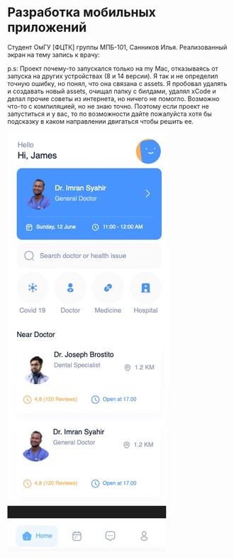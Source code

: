 # Разработка мобильных приложений

Студент ОмГУ [ФЦТК] группы МПБ-101, Санников Илья. Реализованный экран на тему запись к врачу:

p.s: Проект почему-то запускался только на my Mac, отказываясь от запуска на других устройствах (8 и 14 версии). Я так и не определил точную ошибку, но понял, что она связана с assets.
     Я пробовал удалять и создавать новый assets, очищал папку с билдами, удалял xCode и делал прочие советы из интернета, но ничего не помогло. Возможно что-то с компиляцией, но не знаю точно.
     Поэтому если проект не запуститься и у вас, то по возможности дайте пожалуйста хотя бы подсказку в каком направлении двигаться чтобы решить ее.

![СКРИНШОТ ЭКРАНА НА iPhone](assets/screen1.jpg)
![СКРИНШОТ ЭКРАНА НА iPhone](assets/screen2.jpg)
